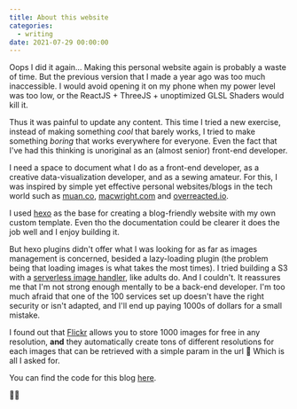 ```yaml
---
title: About this website
categories:
  - writing
date: 2021-07-29 00:00:00
---
```


Oops I did it again... Making this personal website again is probably a waste of time. But the previous version that I made a year ago was too much inaccessible. I would avoid opening it on my phone when my power level was too low, or the ReactJS + ThreeJS + unoptimized GLSL Shaders would kill it.

Thus it was painful to update any content. This time I tried a new exercise, instead of making something *cool* that barely works, I tried to make something *boring* that works everywhere for everyone. Even the fact that I've had this thinking is unoriginal as an (almost senior) front-end developer.

I need a space to document what I do as a front-end developer, as a creative data-visualization developer, and as a sewing amateur. For this, I was inspired by simple yet effective personal websites/blogs in the tech world such as <a class="link" href="https://muan.co" rel="noreferrer">muan.co</a>, <a class="link" href="https://macwright.com" rel="noreferrer">macwright.com</a> and <a class="link" href="https://overreacted.io" rel="noreferrer">overreacted.io</a>.

I used <a href="https://hexo.io" rel="noreferrer" class="link">hexo</a> as the base for creating a blog-friendly website with my own custom template. Even tho the documentation could be clearer it does the job well and I enjoy building it. 

But hexo plugins didn't offer what I was looking for as far as images management is concerned, besided a lazy-loading plugin (the problem being that loading images is what takes the most times). I tried building a S3 with a <a class="link" rel="noreferrer" href="https://aws.amazon.com/fr/solutions/implementations/serverless-image-handler/">serverless image handler</a>, like adults do. And I couldn't. It reassures me that I'm not strong enough mentally to be a back-end developer. I'm too much afraid that one of the 100 services set up doesn't have the right security or isn't adapted, and I'll end up paying 1000s of dollars for a small mistake.

I found out that <a href="https://www.flickr.com" rel="noreferrer" class="link">Flickr</a> allows you to store 1000 images for free in any resolution, **and** they automatically create tons of different resolutions for each images that can be retrieved with a simple param in the url 🎉 Which is all I asked for. 

You can find the code for this blog <a href="https://github.com/GuillaumeMMM/personal-blog" rel="noreferrer" class="link">here</a>.

🙋‍♂️